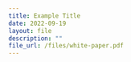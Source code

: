 ```yaml
---
title: Example Title
date: 2022-09-19
layout: file
description: ""
file_url: /files/white-paper.pdf
---
```

